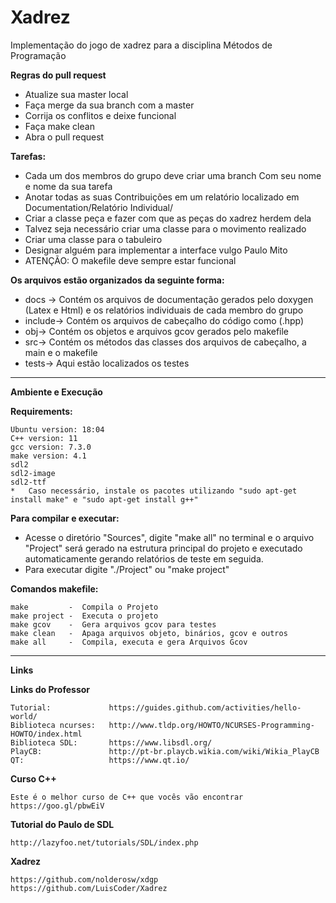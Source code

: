 # Xadrez
Implementação do jogo de xadrez para a disciplina Métodos de Programação

**Regras do pull request**

* Atualize sua master local
* Faça merge da sua branch com a master
* Corrija os conflitos e deixe funcional
* Faça make clean
* Abra o pull request

**Tarefas:**
	
*	Cada um dos membros do grupo deve criar uma branch Com seu nome e nome da sua tarefa
*	Anotar todas as suas Contribuições em um relatório localizado em Documentation/Relatório Individual/
*	Criar a classe peça e fazer com que as peças do xadrez herdem dela
*	Talvez seja necessário criar uma classe para o movimento realizado
*	Criar uma classe para o tabuleiro
*	Designar alguém para implementar a interface vulgo Paulo Mito
*	ATENÇÃO: O makefile deve sempre estar funcional

**Os arquivos estão organizados da seguinte forma:**

*	docs -> Contém os arquivos de documentação gerados pelo doxygen (Latex e Html) e os relatórios individuais de cada membro do grupo
*	include-> Contém os arquivos de cabeçalho do código como (.hpp)
*	obj-> Contém os objetos e arquivos gcov gerados pelo makefile
*	src-> Contém os métodos das classes dos arquivos de cabeçalho, a main e o makefile
*   tests-> Aqui estão localizados os testes 

-----------

**Ambiente e Execução**

**Requirements:**
	
	Ubuntu version: 18:04
	C++ version: 11
	gcc version: 7.3.0
	make version: 4.1
    sdl2
    sdl2-image
    sdl2-ttf
	*	Caso necessário, instale os pacotes utilizando "sudo apt-get install make" e "sudo apt-get install g++"

**Para compilar e executar:**
	
*	Acesse o diretório "Sources", digite "make all" no terminal e o arquivo "Project" será gerado na estrutura principal do projeto e executado automaticamente gerando relatórios de teste em seguida. 
*	Para executar digite "./Project" ou "make project"

**Comandos makefile:**
	
	make		 -	Compila o Projeto
	make project -	Executa o projeto
	make gcov	 -	Gera arquivos gcov para testes
	make clean	 -	Apaga arquivos objeto, binários, gcov e outros
	make all	 -	Compila, executa e gera Arquivos Gcov

-----------

**Links**

**Links do Professor**

	Tutorial:             https://guides.github.com/activities/hello-world/
	Biblioteca ncurses:   http://www.tldp.org/HOWTO/NCURSES-Programming-HOWTO/index.html
	Biblioteca SDL:       https://www.libsdl.org/
	PlayCB:               http://pt-br.playcb.wikia.com/wiki/Wikia_PlayCB
	QT:                   https://www.qt.io/ 

**Curso C++**

	Este é o melhor curso de C++ que vocês vão encontrar
	https://goo.gl/pbwEiV

**Tutorial do Paulo de SDL**

	http://lazyfoo.net/tutorials/SDL/index.php

**Xadrez**

	https://github.com/nolderosw/xdgp
	https://github.com/LuisCoder/Xadrez
